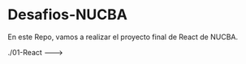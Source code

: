 # Desafios-NUCBA
En este Repo, vamos a realizar el proyecto final de React de NUCBA.

./01-React ---> 